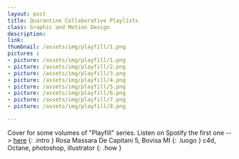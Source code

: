 ```yaml
---
layout: post
title: Quarantine Collaborative Playlists
class: Graphic and Motion Design
description: 
link: 
thumbnail: /assets/img/playfill/1.png
pictures : 
- picture: /assets/img/playfill/1.png
- picture: /assets/img/playfill/2.png
- picture: /assets/img/playfill/3.png
- picture: /assets/img/playfill/4.png
- picture: /assets/img/playfill/5.png
- picture: /assets/img/playfill/6.png
- picture: /assets/img/playfill/7.png
- picture: /assets/img/playfill/8.png

---
```


Cover for some volumes of "Playfill" series. Listen on Spotify the first one --> [here](https://open.spotify.com/playlist/1MJH9l5H8nY25Mn2KSqMBo?si=G4pednSOTr-QPxIuqvviaw "playlist")
{: .intro }
Rosa Massara De Capitani 5, Bovisa MI 
{: .luogo }
c4d, Octane, photoshop, illustrator
{: .how }
